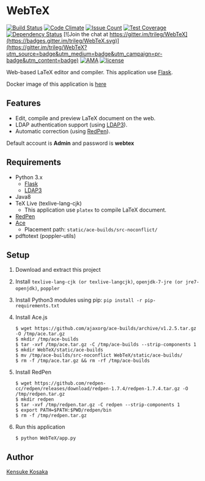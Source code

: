# WebTeX
[![Build Status](https://travis-ci.org/trileg/WebTeX.svg?branch=master)](https://travis-ci.org/trileg/WebTeX)
[![Code Climate](https://codeclimate.com/github/trileg/WebTeX/badges/gpa.svg)](https://codeclimate.com/github/trileg/WebTeX)
[![Issue Count](https://codeclimate.com/github/trileg/WebTeX/badges/issue_count.svg)](https://codeclimate.com/github/trileg/WebTeX)
[![Test Coverage](https://codeclimate.com/github/trileg/WebTeX/badges/coverage.svg)](https://codeclimate.com/github/trileg/WebTeX/coverage)
[![Dependency Status](https://www.versioneye.com/user/projects/575bb1f57757a00041b3b74b/badge.svg?style=flat)](https://www.versioneye.com/user/projects/575bb1f57757a00041b3b74b)
[![Join the chat at https://gitter.im/trileg/WebTeX](https://badges.gitter.im/trileg/WebTeX.svg)](https://gitter.im/trileg/WebTeX?utm_source=badge&utm_medium=badge&utm_campaign=pr-badge&utm_content=badge)
[![AMA](https://img.shields.io/badge/ask%20me-anything-0e7fc0.svg)](https://github.com/trileg/ama)
[![license](https://img.shields.io/github/license/trileg/WebTeX.svg?maxAge=2592000)](LICENSE)

Web-based LaTeX editor and compiler.
This application use [Flask](https://github.com/mitsuhiko/flask "https://github.com/mitsuhiko/flask").

Docker image of this application is [here](https://github.com/trileg/docker-webtex "https://github.com/trileg/docker-webtex")

## Features
- Edit, compile and preview LaTeX document on the web.
- LDAP authentication support (using [LDAP3](https://github.com/cannatag/ldap3 "https://github.com/cannatag/ldap3")).
- Automatic correction (using [RedPen](https://github.com/redpen-cc/redpen/ "https://github.com/redpen-cc/redpen/")).

Default account is **Admin** and password is **webtex**

## Requirements
- Python 3.x
  - [Flask](https://github.com/mitsuhiko/flask "https://github.com/mitsuhiko/flask")
  - [LDAP3](https://github.com/cannatag/ldap3 "https://github.com/cannatag/ldap3")
- Java8
- TeX Live (texlive-lang-cjk)
  - This application use `platex` to compile LaTeX document.
- [RedPen](https://github.com/redpen-cc/redpen/ "https://github.com/redpen-cc/redpen/")
- [Ace](https://github.com/ajaxorg/ace-builds "https://github.com/ajaxorg/ace-builds")
  - Placement path: `static/ace-builds/src-noconflict/`
- pdftotext (poppler-utils)

## Setup

1. Download and extract this project

2. Install `texlive-lang-cjk (or texlive-langcjk)`, `openjdk-7-jre (or jre7-openjdk)`, `poppler`

3. Install Python3 modules using pip: `pip install -r pip-requirements.txt`

4. Install Ace.js

   ```
   $ wget https://github.com/ajaxorg/ace-builds/archive/v1.2.5.tar.gz -O /tmp/ace.tar.gz
   $ mkdir /tmp/ace-builds
   $ tar -xvf /tmp/ace.tar.gz -C /tmp/ace-builds --strip-components 1
   $ mkdir WebTeX/static/ace-builds
   $ mv /tmp/ace-builds/src-noconflict WebTeX/static/ace-builds/
   $ rm -f /tmp/ace.tar.gz && rm -rf /tmp/ace-builds
   ```

5. Install RedPen

   ```
   $ wget https://github.com/redpen-cc/redpen/releases/download/redpen-1.7.4/redpen-1.7.4.tar.gz -O /tmp/redpen.tar.gz
   $ mkdir redpen
   $ tar -xvf /tmp/redpen.tar.gz -C redpen --strip-components 1
   $ export PATH=$PATH:$PWD/redpen/bin
   $ rm -f /tmp/redpen.tar.gz
   ```

6. Run this application

   ```
   $ python WebTeX/app.py
   ```


## Author

[Kensuke Kosaka](https://github.com/trileg "https://github.com/trileg")
